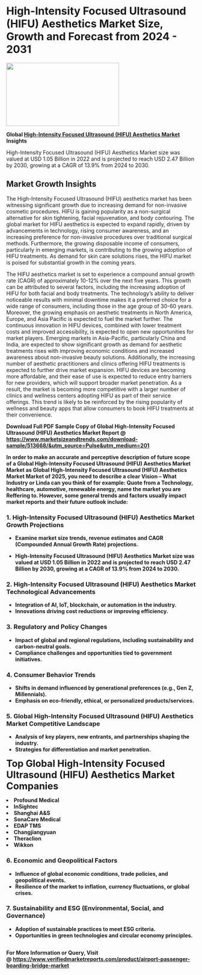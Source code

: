 <H1>High-Intensity Focused Ultrasound (HIFU) Aesthetics Market Size, Growth and Forecast from 2024 - 2031</H1><img class="aligncenter size-medium wp-image-584254" src="https://thirdeyenews.in/wp-content/uploads/2024/09/Global-Market-Research-300x168.jpeg" alt="" width="300" height="168" /><p><strong>Global&nbsp;<a href="https://www.marketsizeandtrends.com/download-sample/513668/&amp;utm_source=Pulse&amp;utm_medium=201">High-Intensity Focused Ultrasound (HIFU) Aesthetics Market</a> Insights</strong></p><p>High-Intensity Focused Ultrasound (HIFU) Aesthetics Market size was valued at USD 1.05 Billion in 2022 and is projected to reach USD 2.47 Billion by 2030, growing at a CAGR of 13.9% from 2024 to 2030.</p><p><h2>Market Growth Insights</h2> <p>The High-Intensity Focused Ultrasound (HIFU) aesthetics market has been witnessing significant growth due to increasing demand for non-invasive cosmetic procedures. HIFU is gaining popularity as a non-surgical alternative for skin tightening, facial rejuvenation, and body contouring. The global market for HIFU aesthetics is expected to expand rapidly, driven by advancements in technology, rising consumer awareness, and an increasing preference for non-invasive procedures over traditional surgical methods. Furthermore, the growing disposable income of consumers, particularly in emerging markets, is contributing to the growing adoption of HIFU treatments. As demand for skin care solutions rises, the HIFU market is poised for substantial growth in the coming years.</p> <p><strong></strong></p> <p>The HIFU aesthetics market is set to experience a compound annual growth rate (CAGR) of approximately 10-12% over the next five years. This growth can be attributed to several factors, including the increasing adoption of HIFU for both facial and body treatments. The technology’s ability to deliver noticeable results with minimal downtime makes it a preferred choice for a wide range of consumers, including those in the age group of 30-60 years. Moreover, the growing emphasis on aesthetic treatments in North America, Europe, and Asia Pacific is expected to fuel the market further. The continuous innovation in HIFU devices, combined with lower treatment costs and improved accessibility, is expected to open new opportunities for market players. Emerging markets in Asia-Pacific, particularly China and India, are expected to show significant growth as demand for aesthetic treatments rises with improving economic conditions and increased awareness about non-invasive beauty solutions. Additionally, the increasing number of aesthetic practitioners and clinics offering HIFU treatments is expected to further drive market expansion. HIFU devices are becoming more affordable, and their ease of use is expected to reduce entry barriers for new providers, which will support broader market penetration. As a result, the market is becoming more competitive with a larger number of clinics and wellness centers adopting HIFU as part of their service offerings. This trend is likely to be reinforced by the rising popularity of wellness and beauty apps that allow consumers to book HIFU treatments at their convenience. <p><strong></p><p><span class=""><strong>Download Full PDF Sample Copy of Global High-Intensity Focused Ultrasound (HIFU) Aesthetics Market Report</strong> @ <a href="https://www.marketsizeandtrends.com/download-sample/513668/&amp;utm_source=Pulse&amp;utm_medium=201" target="_blank">https://www.marketsizeandtrends.com/download-sample/513668/&amp;utm_source=Pulse&amp;utm_medium=201</a></span></p><p>In order to make an accurate and perceptive description of future scope of a Global&nbsp;High-Intensity Focused Ultrasound (HIFU) Aesthetics Market Market as Global&nbsp;High-Intensity Focused Ultrasound (HIFU) Aesthetics Market Market of 2025, you need to describe a clear Vision &ndash; What Industry or Linda can you think of for example: Quote from a Technology, healthcare, automotive, renewable energy, name the market you are Reffering to. However, some general trends and factors usually impact market reports and their future outlook include:</p><h3>1.&nbsp;<strong>High-Intensity Focused Ultrasound (HIFU) Aesthetics Market Growth Projections</strong></h3><ul><li>Examine market size trends, revenue estimates and CAGR (Compounded Annual Growth Rate) projections.</li><li><p>High-Intensity Focused Ultrasound (HIFU) Aesthetics Market size was valued at USD 1.05 Billion in 2022 and is projected to reach USD 2.47 Billion by 2030, growing at a CAGR of 13.9% from 2024 to 2030.</p></li></ul><h3>2.&nbsp;<strong>High-Intensity Focused Ultrasound (HIFU) Aesthetics Market Technological Advancements</strong></h3><ul><li>Integration of AI, IoT, blockchain, or automation in the industry.</li><li>Innovations driving cost reductions or improving efficiency.</li></ul><h3>3.&nbsp;<strong>Regulatory and Policy Changes</strong></h3><ul><li>Impact of global and regional regulations, including sustainability and carbon-neutral goals.</li><li>Compliance challenges and opportunities tied to government initiatives.</li></ul><h3>4.&nbsp;<strong>Consumer Behavior Trends</strong></h3><ul><li>Shifts in demand influenced by generational preferences (e.g., Gen Z, Millennials).</li><li>Emphasis on eco-friendly, ethical, or personalized products/services.</li></ul><h3>5.&nbsp;<strong>Global High-Intensity Focused Ultrasound (HIFU) Aesthetics Market Competitive Landscape</strong></h3><ul><li>Analysis of key players, new entrants, and partnerships shaping the industry.</li><li>Strategies for differentiation and market penetration.</li></ul><p data-pm-slice="1 1 []"><span style="color: inherit; font-family: inherit; font-size: 25px;">Top Global High-Intensity Focused Ultrasound (HIFU) Aesthetics Market Companies</span></p><div class="" data-test-id=""><p><li>Profound Medical</li><li> InSightec</li><li> Shanghai A&S</li><li> SonaCare Medical</li><li> EDAP TMS</li><li> Changjiangyuan</li><li> Theraclion</li><li> Wikkon</li></p></div><h3>6.&nbsp;<strong>Economic and Geopolitical Factors</strong></h3><ul><li>Influence of global economic conditions, trade policies, and geopolitical events.</li><li>Resilience of the market to inflation, currency fluctuations, or global crises.</li></ul><h3>7.&nbsp;<strong>Sustainability and ESG (Environmental, Social, and Governance)</strong></h3><ul><li>Adoption of sustainable practices to meet ESG criteria.</li><li>Opportunities in green technologies and circular economy principles.</li></ul><h2><strong style="font-size: 14px;">For More Information or Query, Visit @&nbsp;</strong><a style="background-color: #ffffff; font-size: 14px;" href="https://www.marketsizeandtrends.com/report/high-intensity-focused-ultrasound-hifu-aesthetics-market/" target="_blank">https://www.verifiedmarketreports.com/product/airport-passenger-boarding-bridge-market</a></h2>
